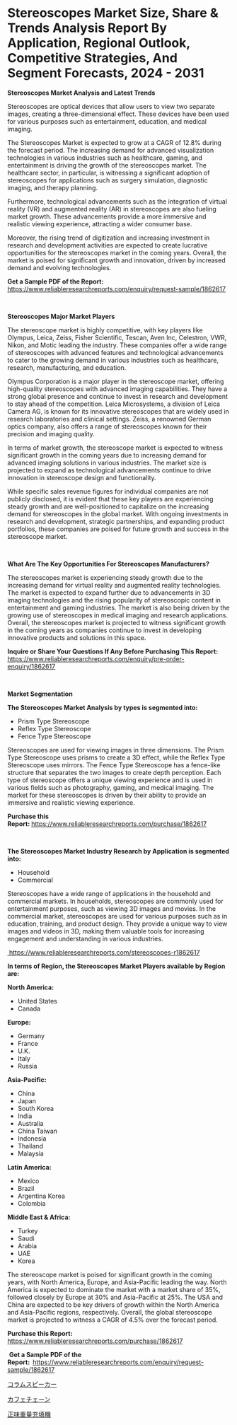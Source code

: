 <p><h1>Stereoscopes Market Size, Share & Trends Analysis Report By Application, Regional Outlook, Competitive Strategies, And Segment Forecasts, 2024 - 2031</h1></p><p><strong>Stereoscopes Market Analysis and Latest Trends</strong></p>
<p><p>Stereoscopes are optical devices that allow users to view two separate images, creating a three-dimensional effect. These devices have been used for various purposes such as entertainment, education, and medical imaging.</p><p>The Stereoscopes Market is expected to grow at a CAGR of 12.8% during the forecast period. The increasing demand for advanced visualization technologies in various industries such as healthcare, gaming, and entertainment is driving the growth of the stereoscopes market. The healthcare sector, in particular, is witnessing a significant adoption of stereoscopes for applications such as surgery simulation, diagnostic imaging, and therapy planning.</p><p>Furthermore, technological advancements such as the integration of virtual reality (VR) and augmented reality (AR) in stereoscopes are also fueling market growth. These advancements provide a more immersive and realistic viewing experience, attracting a wider consumer base.</p><p>Moreover, the rising trend of digitization and increasing investment in research and development activities are expected to create lucrative opportunities for the stereoscopes market in the coming years. Overall, the market is poised for significant growth and innovation, driven by increased demand and evolving technologies.</p></p>
<p><strong>Get a Sample PDF of the Report:&nbsp;</strong> <a href="https://www.reliableresearchreports.com/enquiry/request-sample/1862617">https://www.reliableresearchreports.com/enquiry/request-sample/1862617</a></p>
<p>&nbsp;</p>
<p><strong>Stereoscopes Major Market Players</strong></p>
<p><p>The stereoscope market is highly competitive, with key players like Olympus, Leica, Zeiss, Fisher Scientific, Tescan, Aven Inc, Celestron, VWR, Nikon, and Motic leading the industry. These companies offer a wide range of stereoscopes with advanced features and technological advancements to cater to the growing demand in various industries such as healthcare, research, manufacturing, and education.</p><p>Olympus Corporation is a major player in the stereoscope market, offering high-quality stereoscopes with advanced imaging capabilities. They have a strong global presence and continue to invest in research and development to stay ahead of the competition. Leica Microsystems, a division of Leica Camera AG, is known for its innovative stereoscopes that are widely used in research laboratories and clinical settings. Zeiss, a renowned German optics company, also offers a range of stereoscopes known for their precision and imaging quality.</p><p>In terms of market growth, the stereoscope market is expected to witness significant growth in the coming years due to increasing demand for advanced imaging solutions in various industries. The market size is projected to expand as technological advancements continue to drive innovation in stereoscope design and functionality.</p><p>While specific sales revenue figures for individual companies are not publicly disclosed, it is evident that these key players are experiencing steady growth and are well-positioned to capitalize on the increasing demand for stereoscopes in the global market. With ongoing investments in research and development, strategic partnerships, and expanding product portfolios, these companies are poised for future growth and success in the stereoscope market.</p></p>
<p>&nbsp;</p>
<p><strong>What Are The Key Opportunities For Stereoscopes Manufacturers?</strong></p>
<p><p>The stereoscopes market is experiencing steady growth due to the increasing demand for virtual reality and augmented reality technologies. The market is expected to expand further due to advancements in 3D imaging technologies and the rising popularity of stereoscopic content in entertainment and gaming industries. The market is also being driven by the growing use of stereoscopes in medical imaging and research applications. Overall, the stereoscopes market is projected to witness significant growth in the coming years as companies continue to invest in developing innovative products and solutions in this space.</p></p>
<p><strong>Inquire or Share Your Questions If Any Before Purchasing This Report:</strong> <a href="https://www.reliableresearchreports.com/enquiry/pre-order-enquiry/1862617">https://www.reliableresearchreports.com/enquiry/pre-order-enquiry/1862617</a></p>
<p>&nbsp;</p>
<p><strong>Market Segmentation</strong></p>
<p><strong>The Stereoscopes Market Analysis by types is segmented into:</strong></p>
<p><ul><li>Prism Type Stereoscope</li><li>Reflex Type Stereoscope</li><li>Fence Type Stereoscope</li></ul></p>
<p><p>Stereoscopes are used for viewing images in three dimensions. The Prism Type Stereoscope uses prisms to create a 3D effect, while the Reflex Type Stereoscope uses mirrors. The Fence Type Stereoscope has a fence-like structure that separates the two images to create depth perception. Each type of stereoscope offers a unique viewing experience and is used in various fields such as photography, gaming, and medical imaging. The market for these stereoscopes is driven by their ability to provide an immersive and realistic viewing experience.</p></p>
<p><strong>Purchase this Report:&nbsp;</strong><a href="https://www.reliableresearchreports.com/purchase/1862617">https://www.reliableresearchreports.com/purchase/1862617</a></p>
<p>&nbsp;</p>
<p><strong>The Stereoscopes Market Industry Research by Application is segmented into:</strong></p>
<p><ul><li>Household</li><li>Commercial</li></ul></p>
<p><p>Stereoscopes have a wide range of applications in the household and commercial markets. In households, stereoscopes are commonly used for entertainment purposes, such as viewing 3D images and movies. In the commercial market, stereoscopes are used for various purposes such as in education, training, and product design. They provide a unique way to view images and videos in 3D, making them valuable tools for increasing engagement and understanding in various industries.</p></p>
<p><a href="https://www.reliableresearchreports.com/stereoscopes-r1862617">&nbsp;https://www.reliableresearchreports.com/stereoscopes-r1862617</a></p>
<p><strong>In terms of Region, the Stereoscopes Market Players available by Region are:</strong></p>
<p>
    <p> <strong> North America: </strong>
        <ul>
            <li>United States</li>
            <li>Canada</li>
        </ul>
        </p> 
    <p> <strong> Europe: </strong>
        <ul>
            <li>Germany</li>
            <li>France</li>
            <li>U.K.</li>
            <li>Italy</li>
            <li>Russia</li>
        </ul>
        </p> 
    <p> <strong> Asia-Pacific: </strong>
        <ul>
            <li>China</li>
            <li>Japan</li>
            <li>South Korea</li>
            <li>India</li>
            <li>Australia</li>
            <li>China Taiwan</li>
            <li>Indonesia</li>
            <li>Thailand</li>
            <li>Malaysia</li>
        </ul>
        </p> 
    <p> <strong> Latin America: </strong>
        <ul>
            <li>Mexico</li>
            <li>Brazil</li>
            <li>Argentina Korea</li>
            <li>Colombia</li>
        </ul>
        </p> 
    <p> <strong> Middle East & Africa: </strong>
        <ul>
            <li>Turkey</li>
            <li>Saudi</li>
            <li>Arabia</li>
            <li>UAE</li>
            <li>Korea</li>
        </ul>
    </p>
    </p>
<p><p>The stereoscope market is poised for significant growth in the coming years, with North America, Europe, and Asia-Pacific leading the way. North America is expected to dominate the market with a market share of 35%, followed closely by Europe at 30% and Asia-Pacific at 25%. The USA and China are expected to be key drivers of growth within the North America and Asia-Pacific regions, respectively. Overall, the global stereoscope market is projected to witness a CAGR of 4.5% over the forecast period.</p></p>
<p><strong>Purchase this Report: </strong><a href="https://www.reliableresearchreports.com/purchase/1862617">https://www.reliableresearchreports.com/purchase/1862617</a></p>
<p>&nbsp;<strong>Get a Sample PDF of the Report:&nbsp;&nbsp;</strong><a href="https://www.reliableresearchreports.com/enquiry/request-sample/1862617">https://www.reliableresearchreports.com/enquiry/request-sample/1862617</a></p>
<p><strong></strong></p>
<p><p><a href="https://medium.com/@luckeycorbin/%E3%82%B3%E3%83%A9%E3%83%A0%E3%82%B9%E3%83%94%E3%83%BC%E3%82%AB%E3%83%BC%E5%B8%82%E5%A0%B4%E3%81%AF-%E5%B8%82%E5%A0%B4%E3%82%B7%E3%82%A7%E3%82%A2-%E5%B8%82%E5%A0%B4%E3%83%88%E3%83%AC%E3%83%B3%E3%83%89-%E5%B8%82%E5%A0%B4%E6%88%90%E9%95%B7%E3%81%AB%E9%96%A2%E3%81%99%E3%82%8B%E6%83%85%E5%A0%B1%E3%82%92%E6%8F%90%E4%BE%9B%E3%81%97%E3%81%A6%E3%81%84%E3%81%BE%E3%81%99-f7a9865c95ed">コラムスピーカー</a></p><p><a href="https://medium.com/@lindrup2/%E3%82%AB%E3%83%95%E3%82%A7%E3%83%81%E3%82%A7%E3%83%BC%E3%83%B3%E5%B8%82%E5%A0%B4%E8%A6%8F%E6%A8%A1%E3%81%A8%E5%B8%82%E5%A0%B4%E5%8B%95%E5%90%91-%E5%AE%8C%E5%85%A8%E3%81%AA%E6%A5%AD%E7%95%8C%E6%A6%82%E8%A6%81-2024%E5%B9%B4%E3%81%8B%E3%82%892031%E5%B9%B4-4ba33f42dd62">カフェチェーン</a></p><p><a href="https://github.com/SarahFahey88/Market-Research-Report-List-1/blob/main/839224521697.md">正味重量充填機</a></p></p>